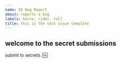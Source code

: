 ```yaml
---
name: SE Bug Report
about: reports a bug
labels: horse, rider, tall
title: this is the test issue template
---
```


## welcome to the secret submissions

submit to secrets. 🆒
